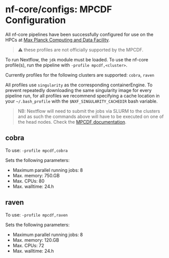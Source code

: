 # nf-core/configs: MPCDF Configuration

All nf-core pipelines have been successfully configured for use on the HPCs at [Max Planck Computing and Data Facility](https://www.mpcdf.mpg.de/).

> :warning: these profiles are not officially supported by the MPCDF.

To run Nextflow, the `jdk` module must be loaded. To use the nf-core profile(s), run the pipeline with `-profile mpcdf,<cluster>`.

Currently profiles for the following clusters are supported: `cobra`, `raven`

All profiles use `singularity` as the corresponding containerEngine. To prevent repeatedly downloading the same singularity image for every pipeline run, for all profiles we recommend specifying a cache location in your `~/.bash_profile` with the `$NXF_SINGULARITY_CACHEDIR` bash variable.

>NB: Nextflow will need to submit the jobs via SLURM to the clusters and as such the commands above will have to be executed on one of the head nodes. Check the [MPCDF documentation](https://www.mpcdf.mpg.de/services/computing).

## cobra

To use: `-profile mpcdf,cobra`

Sets the following parameters:

- Maximum parallel running jobs: 8
- Max. memory: 750.GB
- Max. CPUs: 80
- Max. walltime: 24.h

## raven

To use: `-profile mpcdf,raven`

Sets the following parameters:

- Maximum parallel running jobs: 8
- Max. memory: 120.GB
- Max. CPUs: 72
- Max. walltime: 24.h
